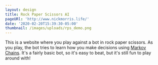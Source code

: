 ```yaml
---
layout: design
title: Rock Paper Scissors AI
pageURl: 'http://www.nickmorris.life/'
date: '2020-02-20T15:39:30-05:00'
thumbnail: /images/uploads/rps_demo.png
---
```

This is a website where you play against a bot in rock paper scissors. As you play, the bot tries to learn how you make decisions using [Markov Chains](https://en.wikipedia.org/wiki/Markov_chain). It's a fairly basic bot, so it's easy to beat, but it's still fun to play around with!
